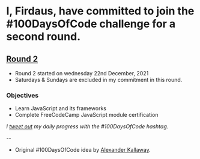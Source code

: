# I, Firdaus, have committed to join the #100DaysOfCode challenge for a second round. 

## [Round 2](./round_two)
- Round 2 started on wednesday 22nd December, 2021
- Saturdays & Sundays are excluded in my commitment in this round.

### Objectives
- Learn JavaScript and its frameworks
- Complete FreeCodeCamp JavaScript module certification

<i> I [tweet out](https://twitter.com/betascribbles) my daily progress with the #100DaysOfCode hashtag. </i>

-- 

* Original #100DaysOfCode  idea by [Alexander Kallaway](https://medium.freecodecamp.org/join-the-100daysofcode-556ddb4579e4).
